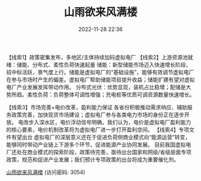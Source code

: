 ﻿---
title: 山雨欲来风满楼
date: 2022-11-28 22:36
tags:
- 虚拟电厂
updated: 1970-01-01 08:00:00
---

【线索1】政策密集发布，多地区/主体持续加码虚拟电厂
【线索2】上游资源池就绪：储能、分布式、柔性负荷快速起量
储能：新型储能市场迈入快速增长阶段，招中标活跃，景气度上行。储能是虚拟电厂的“基础设施”，能够有效调节虚拟电厂在参与市场时产生的偏差。虚拟电厂帮助储能项目提升收益；储能扩建有望对虚拟电厂产业发展发挥带动作用。
分布式光伏：优势显现，装机占比稳增；配储是大势所趋。柔性负荷：负荷整体可调性增强；充电桩等优质可调资源数量快速增长。
<!-- more -->
【线索3】市场完善+电价改革，盈利能力保证
各省份积极推动需求响应、辅助服务政策完善，加快现货市场建设；虚拟电厂参与各类电力市场的身份正在逐步开放。
电改步入深水区，电价浮动信号明确。我们认为，电价是虚拟电厂盈利能力的核心要素，电价机制改革将为虚拟电厂进一步打开盈利空间。
【线索4】专项文件有望出台
虚拟电厂的深层意义还在于促进负荷侧商业模式向“能源运营”转变，能够同时带动产业链上下游多个环节，促进能源产业协同发展。
目前我国虚拟电厂还处在商业模式的探索阶段，政策待完善，亟待出台国家和网级/省级层面专项政策，规范和促进产业发展；我们预计专项政策的出台将成为重要催化剂。

[山雨欲来风满楼](https://url12.ctfile.com/f/3948612-735512894-b3e90e?p=3054)
(访问密码: 3054)
